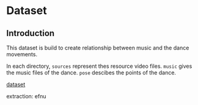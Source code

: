 # Dataset 

## Introduction

This dataset is build to create relationship between music and the dance movements. 

In each directory, `sources` represent thes resource video files. `music` gives the music files of the dance. `pose` descibes the points of the dance.

[dataset](https://pan.baidu.com/s/1x-fVbe8iSoy9eb2-QJlPAw/ "dataset")

extraction: efnu
